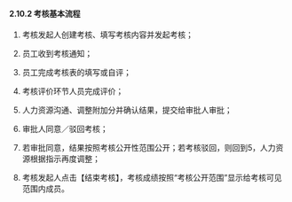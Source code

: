 #### 2.10.2 考核基本流程

1) 考核发起人创建考核、填写考核内容并发起考核；

2) 员工收到考核通知；

3) 员工完成考核表的填写或自评；

4) 考核评价环节人员完成评价；

5) 人力资源沟通、调整附加分并确认结果，提交给审批人审批；

6) 审批人同意／驳回考核；

7) 若审批同意，结果按照考核公开性范围公开；若考核驳回，则回到5，人力资源根据指示再度调整；

8) 考核发起人点击【结束考核】，考核成绩按照“考核公开范围”显示给考核可见范围内成员。
